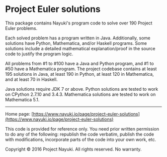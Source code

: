 Project Euler solutions
=======================

This package contains Nayuki's program code to solve over 190 Project Euler problems.

Each solved problem has a program written in Java. Additionally, some solutions have Python, Mathematica, and/or Haskell programs. Some solutions include a detailed mathematical explanation/proof in the source code to justify the program logic.

All problems from #1 to #100 have a Java and Python program, and #1 to #50 have a Mathematica program. The project codebase contains at least 195 solutions in Java, at least 190 in Python, at least 120 in Mathematica, and at least 70 in Haskell.

Java solutions require JDK 7 or above. Python solutions are tested to work on CPython 2.7.10 and 3.4.3. Mathematica solutions are tested to work on Mathematica 5.1.

---

Home page: [https://www.nayuki.io/page/project-euler-solutions](https://www.nayuki.io/page/project-euler-solutions)

This code is provided for reference only. You need prior written permission to do any of the following: republish the code verbatim, publish the code with modifications, incorporate parts of the code into your own work, etc.

Copyright © 2016 Project Nayuki. All rights reserved. No warranty.
